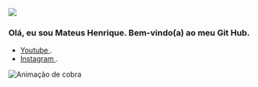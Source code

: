 ![](https://github-readme-stats.vercel.app/api?username=mateushenriquefonsecaxavierdasilva&show_icons=true&theme=dracula&include_all_commits=true&count_private=true)
### Olá, eu sou Mateus Henrique. Bem-vindo(a) ao meu Git Hub.  
- [ Youtube ](https://www.youtube.com/channel/UClAIWVdFVyuP6H3DwXmFy_g).
- [ Instagram ](https://www.instagram.com/mateus.henrique.10/).

 ![Animação de cobra](https://github.com/mateushenriquefonsecaxavierdasilva/mateushenriquefonsecaxavierdasilva/blob/output/github-contribution-grid-cobrinha.svg)
</div>
